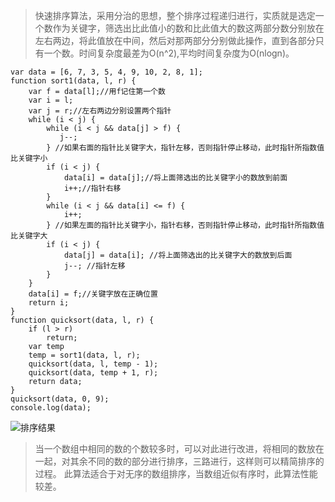 >快速排序算法，采用分治的思想，整个排序过程递归进行，实质就是选定一个数作为关键字，筛选出比此值小的数和比此值大的数这两部分数分别放在左右两边，将此值放在中间，然后对那两部分分别做此操作，直到各部分只有一个数。时间复杂度最差为O(n^2),平均时间复杂度为O(nlogn)。

````
var data = [6, 7, 3, 5, 4, 9, 10, 2, 8, 1];
function sort1(data, l, r) {
    var f = data[l];//用f记住第一个数
    var i = l;
    var j = r;//左右两边分别设置两个指针
    while (i < j) {
        while (i < j && data[j] > f) {
           j--;
        } //如果右面的指针比关键字大，指针左移，否则指针停止移动，此时指针所指数值比关键字小
        if (i < j) {
            data[i] = data[j];//将上面筛选出的比关键字小的数放到前面
            i++;//指针右移
        }
        while (i < j && data[i] <= f) {
            i++;
        } //如果左面的指针比关键字小，指针右移，否则指针停止移动，此时指针所指数值比关键字大
        if (i < j) {
            data[j] = data[i]; //将上面筛选出的比关键字大的数放到后面
            j--; //指针左移
        }
    }
    data[i] = f;//关键字放在正确位置
    return i;
}
function quicksort(data, l, r) {
    if (l > r)
        return;
    var temp
    temp = sort1(data, l, r);
    quicksort(data, l, temp - 1);
    quicksort(data, temp + 1, r);
    return data;
}
quicksort(data, 0, 9);
console.log(data);
````



![排序结果](http://upload-images.jianshu.io/upload_images/3229842-648c8ea8b2a25562.png?imageMogr2/auto-orient/strip%7CimageView2/2/w/1240)

>当一个数组中相同的数的个数较多时，可以对此进行改进，将相同的数放在一起，对其余不同的数的部分进行排序，三路进行，这样则可以精简排序的过程。
此算法适合于对无序的数组排序，当数组近似有序时，此算法性能较差。
